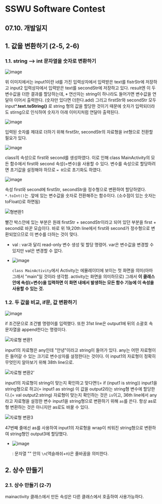 # SSWU Software Contest 
## 07.10. 개발일지 

## 1. 값을 변환하기 (2-5, 2-6)

### 1.1. string --> int 문자열을 숫자로 변환하기 

![image](https://user-images.githubusercontent.com/65717358/125153885-cbc31780-e191-11eb-8e69-b1c17149dbe1.png)

위 이미지에서는 input1이란 id를 가진 입력상자에서 입력받은 text를 fistrStr에 저장하고 input2 입력상자에서 입력받은 text를 secondStr에 저장하고 있다. result엔 이 두 변수값을 더한 결과를 할당하는데, **`+`** 연산자는 string이 하나라도 들어가면 변수값을 연달아 이어서 출력한다. (숫자만 있다면 더한다.add) 그리고 firstStr와 secondStr 모두 input*.**text.toString()** 로 string 형의 값을 할당한 것이기 때문에 숫자가 입력되더라도 stirng으로 인식하여 숫자가 아래 이미지처럼 연달아 출력된다. 

![image](https://user-images.githubusercontent.com/65717358/125154068-0d07f700-e193-11eb-8b9d-ef41cd99d89c.png)

입력된 숫자를 제대로 더하기 위해 firstStr, secondStr의 자료형을 int형으로 전환할 필요가 있다. 

![image](https://user-images.githubusercontent.com/65717358/125154266-265d7300-e194-11eb-8acd-c66542b7f0cb.png)

class의 속성으로 first와 second를 생성하였다. 이로 인해 class MainActivity의 모든 함수에서 first와 second 속성(=변수)을 사용할 수 있다. 
변수를 속성으로 할당하려면 초기값을 설정해야 하므로 `= 0`으로 초기화도 하였다.

![image](https://user-images.githubusercontent.com/65717358/125154596-b18b3880-e195-11eb-98ac-f148c6fcd0fe.png)

속성 first와 second에 firstStr, secondStr을 정수형으로 변환하여 할당하였다. `*.toInt()`는 .앞에 있는 변수값을 숫자로 전환해주는 함수이다. (소수점이 있는 숫자는 toFloat()로 하면됨)

![형변환1](https://user-images.githubusercontent.com/65717358/125154778-c74d2d80-e196-11eb-9124-862f860beb91.png)

빨간 박스안에 있는 부분은 원래 firstStr + secondStr이라고 되어 있던 부분을 first + second로 바꾼 모습이다. 바로 위 19,20th line에서 first와 second가 정수형으로 변환되었으므로 이 변수를 더하는 것이 맞다. 

- val : var과 달리 read-only 변수 생성 및 할당 명령어. var은 변수값을 변경할 수 있지만 val은 변경할 수 없다. 

- ![image](https://user-images.githubusercontent.com/65717358/125154087-36c11e00-e193-11eb-8aa3-8697753d998b.png)
  
  `class MainActivity`에서 Activity는 에뮬레이터에 보이는 첫 화면을 의미(아마 그래서 "main"일 것이라 생각함. activity는 화면을 의미하므로) 그래서 **이 클래스 안에 속성(=변수)을 입력하면 이 화면 내에서 발생하는 모든 함수 기능에 이 속성을 사용할 수 있는 것.** 
  
### 1.2. 두 값을 비교, if문, 값 변환하기 

![image](https://user-images.githubusercontent.com/65717358/125157316-4fd2ca80-e1a5-11eb-931b-f44c2c8624a5.png)

  if 조건문으로 조건별 명령어를 입력했다. 또한 31st line은 output1에 뒤의 소괄호 속 문자열을 append한다는 명령이다.

![자료형 변환1](https://user-images.githubusercontent.com/65717358/125157929-befdee00-e1a8-11eb-8f79-afaf5f97002a.png)
  
  input1의 자료형은 any인데 "안녕"이라고 string이 들어가 있다. any는 어떤 자료형이든 들어갈 수 있는 크기로 변수상자를 설정한다는 것이다.
  이 input1의 자료형이 정확히 무엇인지 알아보기 위해 38th line으로.
  
![자료형 변환2'](https://user-images.githubusercontent.com/65717358/125157965-e05eda00-e1a8-11eb-9f05-3f676ce1d2e2.png)

  input1의 자료형이 string이 맞는지 확인하고 맞다면!(= if (input1 is string)) input1을 string형으로 하고(= input1 as string)
  이 값을 output2라는 string형 변수에 할당한다.(= val output2:string)
  자료형이 맞는지 확인하는 것은 `is`이고, 36th line에서 any라고 자료형을 설정한 변수 input1을 string형으로 변환하기 위해 `as`를 쓴다.
  항상 as로 형 변환하는 것은 아니지만 as로도 바꿀 수 있다.
  
![자료형 변환3](https://user-images.githubusercontent.com/65717358/125158004-1308d280-e1a9-11eb-9bd4-d1de40ab9768.png)
  
  47번째 줄에선 as를 사용하여 input1의 자료형을 wrap이 씌워진 string형으로 변환하여 string형인 output3에 할당했다.


  
- ![image](https://user-images.githubusercontent.com/65717358/125156665-a211ec80-e1a1-11eb-8c9e-ef92356f1129.png)
  
  : 문자열 "" 안의 `\n`(역슬래쉬+n)은 줄바꿈을 의미한다. 


## 2. 상수 만들기 

### 2.1. 상수 만들기 (2-7)

mainactivity 클래스에서 만든 속성은 다른 클래스에서 호출하여 사용가능하다. 



